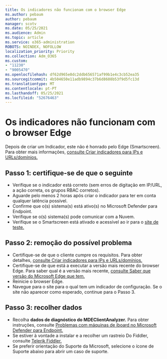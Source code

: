 ```yaml
---
title: Os indicadores não funcionam com o browser Edge
ms.author: pebaum
author: pebaum
manager: scotv
ms.date: 05/25/2021
ms.audience: Admin
ms.topic: article
ms.service: o365-administration
ROBOTS: NOINDEX, NOFOLLOW
localization_priority: Priority
ms.collection: Adm_O365
ms.custom:
- "11230"
- "9005470"
ms.openlocfilehash: df62d965e0dc2ddb656571af99b1e4c3cb52ea35
ms.sourcegitcommit: 4b504650e11adb9894c37b6d8608b53f9d5fc13d
ms.translationtype: MT
ms.contentlocale: pt-PT
ms.lasthandoff: 05/25/2021
ms.locfileid: "52676463"
---
```

# <a name="indicators-dont-work-using-edge-browser"></a>Os indicadores não funcionam com o browser Edge

Depois de criar um Indicador, este não é honrado pelo Edge (Smartscreen). Para obter mais informações, [consulte Criar indicadores para IPs e URLs/domínios.](/microsoft-365/security/defender-endpoint/indicator-ip-domain)

## <a name="step-1-ensure-the-following"></a>Passo 1: certifique-se de que o seguinte

- Verifique se o indicador está correto (sem erros de digitação em IP/URL, a ação correta, os grupos RBAC corretos).
- Aguarde pelo menos 2 horas após criar o indicador para ter em conta qualquer latência possível.
- Confirme que o(s) sistema(s) está ativo(s) no Microsoft Defender para Endpoint.
- Verifique se o(s) sistema(s) pode comunicar com a Nuvem.
- Verifique se o Smartscreen está ativado e acessível ao ir para o [site de teste.](https://demo.smartscreen.msft.net)

## <a name="step-2-troubleshoot-the-potential-issue"></a>Passo 2: remoção do possível problema

- Certifique-se de que o cliente cumpre os requisitos. Para obter detalhes, [consulte Criar indicadores para IPs e URLs/domínios.](/microsoft-365/security/defender-endpoint/indicator-ip-domain)
- Certifique-se de que está a executar a versão mais recente do browser Edge. Para saber qual é a versão mais recente, [consulte Saber que versão do Microsoft Edge que tem.](https://support.microsoft.com/microsoft-edge/find-out-which-version-of-microsoft-edge-you-have-c726bee8-c42e-e472-e954-4cf5123497eb)
- Reinicie o browser Edge.
- Navegue para o site para o qual tem um indicador de configuração. Se o site não aparecer como esperado, continue para o Passo 3. 

## <a name="step-3-collect-data"></a>Passo 3: recolher dados

- Recolha **dados de diagnóstico do MDEClientAnalyzer.** Para obter instruções, consulte [Problemas com máquinas de iboard no Microsoft Defender para Endpoint.](issues-with-onboarding-machines.md)
- Se estiver à vontade a instalar e a recolher um rastreio Do Fiddler, consulte [Telerik Fiddler.](http://www.telerik.com/fiddler)
- Se preferir orientação do Suporte da Microsoft, selecione o ícone de Suporte abaixo para abrir um caso de suporte.
